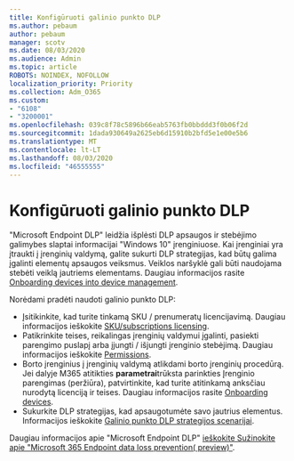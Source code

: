 ```yaml
---
title: Konfigūruoti galinio punkto DLP
ms.author: pebaum
author: pebaum
manager: scotv
ms.date: 08/03/2020
ms.audience: Admin
ms.topic: article
ROBOTS: NOINDEX, NOFOLLOW
localization_priority: Priority
ms.collection: Adm_O365
ms.custom:
- "6108"
- "3200001"
ms.openlocfilehash: 039c8f78c5896b66eab5763fb0bbddd3f0b06f2d
ms.sourcegitcommit: 1dada930649a2625eb6d15910b2bfd5e1e00e5b6
ms.translationtype: MT
ms.contentlocale: lt-LT
ms.lasthandoff: 08/03/2020
ms.locfileid: "46555555"
---
```

# <a name="configure-endpoint-dlp"></a>Konfigūruoti galinio punkto DLP

"Microsoft Endpoint DLP" leidžia išplėsti DLP apsaugos ir stebėjimo galimybes slaptai informacijai "Windows 10" įrenginiuose. Kai įrenginiai yra įtraukti į įrenginių valdymą, galite sukurti DLP strategijas, kad būtų galima įgalinti elementų apsaugos veiksmus. Veiklos naršyklė gali būti naudojama stebėti veiklą jautriems elementams. Daugiau informacijos rasite [Onboarding devices into device management](https://docs.microsoft.com/microsoft-365/compliance/endpoint-dlp-getting-started#onboarding-devices-into-device-management).  

Norėdami pradėti naudoti galinio punkto DLP:

- Įsitikinkite, kad turite tinkamą SKU / prenumeratų licencijavimą. Daugiau informacijos ieškokite [SKU/subscriptions licensing](https://docs.microsoft.com/microsoft-365/compliance/endpoint-dlp-getting-started#skusubscriptions-licensing).
- Patikrinkite teises, reikalingas įrenginių valdymui įgalinti, pasiekti parengimo puslapį arba įjungti / išjungti įrenginio stebėjimą. Daugiau informacijos ieškokite [Permissions](https://docs.microsoft.com/microsoft-365/compliance/endpoint-dlp-getting-started#permissions).
- Borto įrenginius į įrenginių valdymą atlikdami borto įrenginių procedūrą. Jei dalyje M365 atitikties **parametrai**trūksta parinkties Įrenginio parengimas (peržiūra), patvirtinkite, kad turite atitinkamą anksčiau nurodytą licenciją ir teises. Daugiau informacijos rasite [Onboarding devices](https://docs.microsoft.com/microsoft-365/compliance/endpoint-dlp-getting-started#onboarding-devices). 
- Sukurkite DLP strategijas, kad apsaugotumėte savo jautrius elementus. Informacijos ieškokite [Galinio punkto DLP strategijos scenarijai](https://docs.microsoft.com/microsoft-365/compliance/endpoint-dlp-using?view=o365-worldwide#endpoint-dlp-policy-scenarios).

Daugiau informacijos apie "Microsoft Endpoint DLP" [ieškokite Sužinokite apie "Microsoft 365 Endpoint data loss prevention( preview)"](https://docs.microsoft.com/microsoft-365/compliance/endpoint-dlp-learn-about).